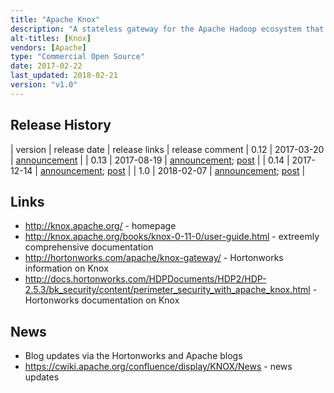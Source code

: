 ```yaml
---
title: "Apache Knox"
description: "A stateless gateway for the Apache Hadoop ecosystem that provides perimeter security.  Includes support for user authentication (via LDAP, Active Directory and a number of single sign on solutions), access authorisation on a per service basis, transitions to Kerberos authentication, reverse proxying and auditing, extension points for supporting new services, audit capabilities, and out of the box support for a number of Hadoop technology end points.  An Apache project, started by Hortonworks in February 2013, donated to the Apache Foundation two months later in April, before graduating in February 2014.  Hit v1.0 in February 2018, and still under active development."
alt-titles: [Knox]
vendors: [Apache]
type: "Commercial Open Source"
date: 2017-02-22
last_updated: 2018-02-21
version: "v1.0"
---
```

## Release History

| version | release date | release links | release comment
| 0.12 | 2017-03-20 | [announcement](http://mail-archives.apache.org/mod_mbox/www-announce/201703.mbox/%3CCA%2BTBRctuHBLB%3DC4gHggQJaGjzPaMUMprcXx-P_mmSnLvf-55OQ%40mail.gmail.com%3E) |
| 0.13 | 2017-08-19 | [announcement](http://mail-archives.apache.org/mod_mbox/www-announce/201708.mbox/%3CCACRbFyhaO6vfUn66toWKVuOhoPKeab9G0AOZPWcHRjjN+zaWQg@mail.gmail.com%3E); [post](https://cwiki.apache.org/confluence/display/KNOX/News#News-2017-08-19ApacheKnoxGateway0.13.0Released!) |
| 0.14 | 2017-12-14 | [announcement](http://mail-archives.us.apache.org/mod_mbox/www-announce/201712.mbox/%3CCACRbFygcSMzkP9yNNvm2jCn2Sibz02OWTjJw3_2S5TWw1UTM=g@mail.gmail.com%3E); [post](https://cwiki.apache.org/confluence/display/KNOX/News#News-2017-12-14ApacheKnoxGateway0.14.0Released!) |
| 1.0 | 2018-02-07 | [announcement](http://mail-archives.us.apache.org/mod_mbox/www-announce/201802.mbox/%3CCACRbFyheDO-jqjYKvdQ_Rht2O=OHCfDjAktsmEF2+sEkcg7Zjg@mail.gmail.com%3E); [post](https://cwiki.apache.org/confluence/display/KNOX/News#News-2018-02-07ApacheKnoxGateway1.0.0Released!) |

## Links

* <http://knox.apache.org/> - homepage
* <http://knox.apache.org/books/knox-0-11-0/user-guide.html> - extreemly comprehensive documentation
* <http://hortonworks.com/apache/knox-gateway/> - Hortonworks information on Knox
* <http://docs.hortonworks.com/HDPDocuments/HDP2/HDP-2.5.3/bk_security/content/perimeter_security_with_apache_knox.html> - Hortonworks documentation on Knox

## News

* Blog updates via the Hortonworks and Apache blogs
* <https://cwiki.apache.org/confluence/display/KNOX/News> - news updates